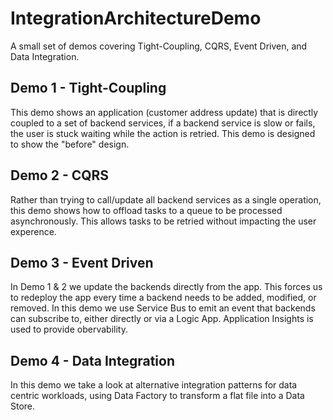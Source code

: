 # IntegrationArchitectureDemo
A small set of demos covering Tight-Coupling, CQRS, Event Driven, and Data Integration.

## Demo 1 - Tight-Coupling
This demo shows an application (customer address update) that is directly coupled to a set of backend services, if a backend service is slow or fails, the user is stuck waiting while the action is retried. This demo is designed to show the "before" design.

## Demo 2 - CQRS
Rather than trying to call/update all backend services as a single operation, this demo shows how to offload tasks to a queue to be processed asynchronously. This allows tasks to be retried without impacting the user experence.

## Demo 3 - Event Driven
In Demo 1 & 2 we update the backends directly from the app. This forces us to redeploy the app every time a backend needs to be added, modified, or removed. In this demo we use Service Bus to emit an event that backends can subscribe to, either directly or via a Logic App. Application Insights is used to provide obervability.

## Demo 4 - Data Integration
In this demo we take a look at alternative integration patterns for data centric workloads, using Data Factory to transform a flat file into a Data Store.